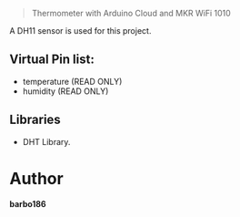 >Thermometer with Arduino Cloud and MKR WiFi 1010
  
  A DH11 sensor is used for this project.
  ## Virtual Pin list:
  - temperature (READ ONLY) 
  - humidity (READ ONLY)
  
  ## Libraries
  - DHT Library.
  
 # Author

**barbo186**
